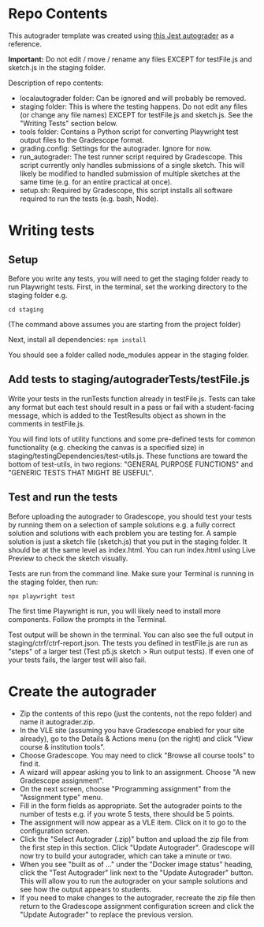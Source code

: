 # Repo Contents

This autograder template was created using [this Jest autograder](https://github.com/ucsb-gradescope-tools/jest-autograder) as a reference.

**Important:** Do not edit / move / rename any files EXCEPT for testFile.js and sketch.js in the staging folder.

Description of repo contents: 
- localautograder folder: Can be ignored and will probably be removed.
- staging folder: This is where the testing happens. Do not edit any files (or change any file names) EXCEPT for testFile.js and sketch.js. See the "Writing Tests" section below.
- tools folder: Contains a Python script for converting Playwright test output files to the Gradescope format.
- grading.config: Settings for the autograder. Ignore for now.
- run_autograder: The test runner script required by Gradescope. This script currently only handles submissions of a single sketch. This will likely be modified to handled submission of multiple sketches at the same time (e.g. for an entire practical at once).
- setup.sh: Required by Gradescope, this script installs all software required to run the tests (e.g. bash, Node).

# Writing tests
## Setup
Before you write any tests, you will need to get the staging folder ready to run Playwright tests. First, in the terminal, set the working directory to the staging folder e.g.

```cd staging```

(The command above assumes you are starting from the project folder)

Next, install all dependencies:
```npm install```

You should see a folder called node_modules appear in the staging folder.

## Add tests to staging/autograderTests/testFile.js
Write your tests in the runTests function already in testFile.js. Tests can take any format but each test should result in a pass or fail with a student-facing message, which is added to the TestResults object as shown in the comments in testFile.js. 

You will find lots of utility functions and some pre-defined tests for common functionality (e.g. checking the canvas is a specified size) in staging/testingDependencies/test-utils.js. These functions are toward the bottom of test-utils, in two regions: "GENERAL PURPOSE FUNCTIONS" and "GENERIC TESTS THAT MIGHT BE USEFUL".

## Test and run the tests
Before uploading the autograder to Gradescope, you should test your tests by running them on a selection of sample solutions e.g. a fully correct solution and solutions with each problem you are testing for. A sample solution is just a sketch file (sketch.js) that you put in the staging folder. It should be at the same level as index.html. You can run index.html using Live Preview to check the sketch visually.

Tests are run from the command line. Make sure your Terminal is running in the staging folder, then run:

```npx playwright test```

The first time Playwright is run, you will likely need to install more components. Follow the prompts in the Terminal.

Test output will be shown in the terminal. You can also see the full output in staging/ctrf/ctrf-report.json. The tests you defined in testFile.js are run as "steps" of a larger test (Test p5.js sketch > Run output tests). If even one of your tests fails, the larger test will also fail. 

# Create the autograder
- Zip the contents of this repo (just the contents, not the repo folder) and name it autograder.zip.
- In the VLE site (assuming you have Gradescope enabled for your site already), go to the Details & Actions menu (on the right) and click "View course & institution tools".
- Choose Gradescope. You may need to click "Browse all course tools" to find it.
- A wizard will appear asking you to link to an assignment. Choose "A new Gradescope assignment".
- On the next screen, choose "Programming assignment" from the "Assignment type" menu.
- Fill in the form fields as appropriate. Set the autograder points to the number of tests e.g. if you wrote 5 tests, there should be 5 points.
- The assignment will now appear as a VLE item. Click on it to go to the configuration screen.
- Click the "Select Autograder (.zip)" button and upload the zip file from the first step in this section. Click "Update Autograder". Gradescope will now try to build your autograder, which can take a minute or two.
- When you see "built as of ..." under the "Docker image status" heading, click the "Test Autograder" link next to the "Update Autograder" button. This will allow you to run the autograder on your sample solutions and see how the output appears to students.
- If you need to make changes to the autograder, recreate the zip file then return to the Gradescope assignment configuration screen and click the "Update Autograder" to replace the previous version.